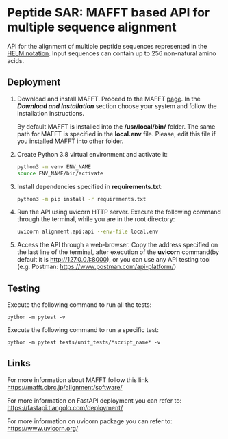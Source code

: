 # Peptide SAR: MAFFT based API for multiple sequence alignment

API for the alignment of multiple peptide sequences represented in the [HELM notation](https://www.pistoiaalliance.org/helm-notation/). Input sequences can contain up to 256 non-natural amino acids.

## Deployment

1) Download and install MAFFT. Proceed to the MAFFT [page](https://mafft.cbrc.jp/alignment/software/). In the ___Download and Installation___ section choose your system and follow the installation instructions. 

    By default MAFFT is installed into the __/usr/local/bin/__ folder. The same path for MAFFT is specified in the __local.env__ file. Please, edit this file if you installed MAFFT into other folder.

2) Create Python 3.8 virtual environment and activate it:
    ```bash
    python3 -m venv ENV_NAME
    source ENV_NAME/bin/activate
    ```

3) Install dependencies specified in __requirements.txt__:
    ```bash
    python3 -m pip install -r requirements.txt
    ```
   
4) Run the API using uvicorn HTTP server. Execute the following command through the terminal, while you are in the root directory:
    ```bash
    uvicorn alignment.api:api --env-file local.env
    ```
   
5) Access the API through a web-browser. Copy the address specified on the last line of the terminal, after execution of the __uvicorn__ command(by default it is http://127.0.0.1:8000), or you can use any API testing tool (e.g. Postman: https://www.postman.com/api-platform/)


## Testing
Execute the following command to run all the tests:

    python -m pytest -v
    
Execute the following command to run a specific test:

    python -m pytest tests/unit_tests/*script_name* -v

## Links    
For more information about MAFFT follow this link https://mafft.cbrc.jp/alignment/software/
 
For more information on FastAPI deployment you can refer to: https://fastapi.tiangolo.com/deployment/
  
For more information on uvicorn package you can refer to: https://www.uvicorn.org/
